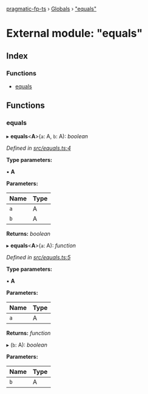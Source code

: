 [pragmatic-fp-ts](../README.md) › [Globals](../globals.md) › ["equals"](_equals_.md)

# External module: "equals"

## Index

### Functions

* [equals](_equals_.md#equals)

## Functions

###  equals

▸ **equals**<**A**>(`a`: A, `b`: A): *boolean*

*Defined in [src/equals.ts:4](https://github.com/hermann-p/pragmatic-fp-ts/blob/4c86847/src/equals.ts#L4)*

**Type parameters:**

▪ **A**

**Parameters:**

Name | Type |
------ | ------ |
`a` | A |
`b` | A |

**Returns:** *boolean*

▸ **equals**<**A**>(`a`: A): *function*

*Defined in [src/equals.ts:5](https://github.com/hermann-p/pragmatic-fp-ts/blob/4c86847/src/equals.ts#L5)*

**Type parameters:**

▪ **A**

**Parameters:**

Name | Type |
------ | ------ |
`a` | A |

**Returns:** *function*

▸ (`b`: A): *boolean*

**Parameters:**

Name | Type |
------ | ------ |
`b` | A |
